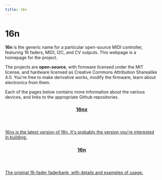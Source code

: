 ```yaml
---
title: 16n
---
```


# 16n

**16n** is the generic name for a particular open-source MIDI controller, featuring 16 faders, MIDI, I2C, and CV outputs. This webpage is a homepage for the project. <!-- Originally designed around a Teensy, the latest version - **16nx** - uses RP2040 and a full custom board. -->

The projects are **open-source**, with firmware licensed under the MIT license, and hardware licensed as Creative Commons Attribution Sharealike 4.0. You're free to make derivative works, modify the firmware, learn about electronics from them.

Each of the pages below contains more information about the various devices, and links to the appropriate Github repositories.

<div class='grid cards'>
  <a href="/16nx">
    <article>
      <header>
        <h3>16nx</h3>
      </header>
      16nx is the latest version of 16n. It's probably the version you're interested in building.
    </article>
  </a>
  <a href="/16n">
    <article>
      <header>
        <h3>16n</h3>
      </header>
      The original 16-fader faderbank, with details and examples of usage.
    </article>
  </a>
</div>
